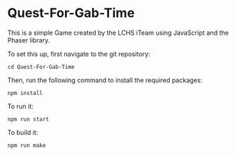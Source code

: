 # Quest-For-Gab-Time

This is a simple Game created by the LCHS iTeam using JavaScript and the Phaser library.

To set this up, first navigate to the git repository: 
```
cd Quest-For-Gab-Time
``` 
Then, run the following command to install the required packages: 
```
npm install
```
To run it:
```
npm run start
```

To build it:
```
npm run make
```

